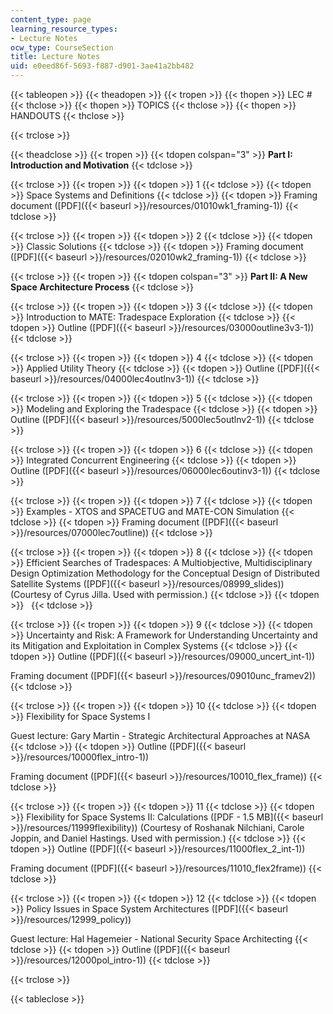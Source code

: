 ```yaml
---
content_type: page
learning_resource_types:
- Lecture Notes
ocw_type: CourseSection
title: Lecture Notes
uid: e0eed86f-5693-f887-d901-3ae41a2bb482
---
```


{{< tableopen >}}
{{< theadopen >}}
{{< tropen >}}
{{< thopen >}}
LEC #
{{< thclose >}}
{{< thopen >}}
TOPICS
{{< thclose >}}
{{< thopen >}}
HANDOUTS
{{< thclose >}}

{{< trclose >}}

{{< theadclose >}}
{{< tropen >}}
{{< tdopen colspan="3" >}}
**Part I: Introduction and Motivation**
{{< tdclose >}}

{{< trclose >}}
{{< tropen >}}
{{< tdopen >}}
1
{{< tdclose >}}
{{< tdopen >}}
Space Systems and Definitions
{{< tdclose >}}
{{< tdopen >}}
Framing document ([PDF]({{< baseurl >}}/resources/01010wk1_framing-1))
{{< tdclose >}}

{{< trclose >}}
{{< tropen >}}
{{< tdopen >}}
2
{{< tdclose >}}
{{< tdopen >}}
Classic Solutions
{{< tdclose >}}
{{< tdopen >}}
Framing document ([PDF]({{< baseurl >}}/resources/02010wk2_framing-1))
{{< tdclose >}}

{{< trclose >}}
{{< tropen >}}
{{< tdopen colspan="3" >}}
**Part II: A New Space Architecture Process**
{{< tdclose >}}

{{< trclose >}}
{{< tropen >}}
{{< tdopen >}}
3
{{< tdclose >}}
{{< tdopen >}}
Introduction to MATE: Tradespace Exploration
{{< tdclose >}}
{{< tdopen >}}
Outline ([PDF]({{< baseurl >}}/resources/03000outline3v3-1))
{{< tdclose >}}

{{< trclose >}}
{{< tropen >}}
{{< tdopen >}}
4
{{< tdclose >}}
{{< tdopen >}}
Applied Utility Theory
{{< tdclose >}}
{{< tdopen >}}
Outline ([PDF]({{< baseurl >}}/resources/04000lec4outlnv3-1))
{{< tdclose >}}

{{< trclose >}}
{{< tropen >}}
{{< tdopen >}}
5
{{< tdclose >}}
{{< tdopen >}}
Modeling and Exploring the Tradespace
{{< tdclose >}}
{{< tdopen >}}
Outline ([PDF]({{< baseurl >}}/resources/5000lec5outlnv2-1))
{{< tdclose >}}

{{< trclose >}}
{{< tropen >}}
{{< tdopen >}}
6
{{< tdclose >}}
{{< tdopen >}}
Integrated Concurrent Engineering
{{< tdclose >}}
{{< tdopen >}}
Outline ([PDF]({{< baseurl >}}/resources/06000lec6outinv3-1))
{{< tdclose >}}

{{< trclose >}}
{{< tropen >}}
{{< tdopen >}}
7
{{< tdclose >}}
{{< tdopen >}}
Examples - XTOS and SPACETUG and MATE-CON Simulation
{{< tdclose >}}
{{< tdopen >}}
Framing document ([PDF]({{< baseurl >}}/resources/07000lec7outline))
{{< tdclose >}}

{{< trclose >}}
{{< tropen >}}
{{< tdopen >}}
8
{{< tdclose >}}
{{< tdopen >}}
Efficient Searches of Tradespaces: A Multiobjective, Multidisciplinary Design Optimization Methodology for the Conceptual Design of Distributed Satellite Systems ([PDF]({{< baseurl >}}/resources/08999_slides)) (Courtesy of Cyrus Jilla. Used with permission.)
{{< tdclose >}}
{{< tdopen >}}
 
{{< tdclose >}}

{{< trclose >}}
{{< tropen >}}
{{< tdopen >}}
9
{{< tdclose >}}
{{< tdopen >}}
Uncertainty and Risk: A Framework for Understanding Uncertainty and its Mitigation and Exploitation in Complex Systems
{{< tdclose >}}
{{< tdopen >}}
Outline ([PDF]({{< baseurl >}}/resources/09000_uncert_int-1))  
  
Framing document ([PDF]({{< baseurl >}}/resources/09010unc_framev2))
{{< tdclose >}}

{{< trclose >}}
{{< tropen >}}
{{< tdopen >}}
10
{{< tdclose >}}
{{< tdopen >}}
Flexibility for Space Systems I  
  
Guest lecture: Gary Martin - Strategic Architectural Approaches at NASA
{{< tdclose >}}
{{< tdopen >}}
Outline ([PDF]({{< baseurl >}}/resources/10000flex_intro-1))  
  
Framing document ([PDF]({{< baseurl >}}/resources/10010_flex_frame))
{{< tdclose >}}

{{< trclose >}}
{{< tropen >}}
{{< tdopen >}}
11
{{< tdclose >}}
{{< tdopen >}}
Flexibility for Space Systems II: Calculations ([PDF - 1.5 MB]({{< baseurl >}}/resources/11999flexibility)) (Courtesy of Roshanak Nilchiani, Carole Joppin, and Daniel Hastings. Used with permission.)
{{< tdclose >}}
{{< tdopen >}}
Outline ([PDF]({{< baseurl >}}/resources/11000flex_2_int-1))  
  
Framing document ([PDF]({{< baseurl >}}/resources/11010_flex2frame))
{{< tdclose >}}

{{< trclose >}}
{{< tropen >}}
{{< tdopen >}}
12
{{< tdclose >}}
{{< tdopen >}}
Policy Issues in Space System Architectures ([PDF]({{< baseurl >}}/resources/12999_policy))  
  
Guest lecture: Hal Hagemeier - National Security Space Architecting
{{< tdclose >}}
{{< tdopen >}}
Outline ([PDF]({{< baseurl >}}/resources/12000pol_intro-1))
{{< tdclose >}}

{{< trclose >}}

{{< tableclose >}}